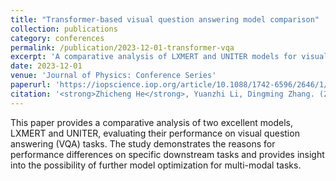 ```yaml
---
title: "Transformer-based visual question answering model comparison"
collection: publications
category: conferences
permalink: /publication/2023-12-01-transformer-vqa
excerpt: 'A comparative analysis of LXMERT and UNITER models for visual question answering tasks.'
date: 2023-12-01
venue: 'Journal of Physics: Conference Series'
paperurl: 'https://iopscience.iop.org/article/10.1088/1742-6596/2646/1/012031/pdf'
citation: '<strong>Zhicheng He</strong>, Yuanzhi Li, Dingming Zhang. (2023). &quot;Transformer-based visual question answering model comparison.&quot; <i>Journal of Physics: Conference Series</i>, 2646(1), 012031.'
---
```


This paper provides a comparative analysis of two excellent models, LXMERT and UNITER, evaluating their performance on visual question answering (VQA) tasks. The study demonstrates the reasons for performance differences on specific downstream tasks and provides insight into the possibility of further model optimization for multi-modal tasks.

